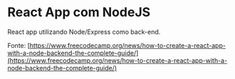 # React App com NodeJS

React app utilizando Node/Express como back-end.

Fonte: [https://www.freecodecamp.org/news/how-to-create-a-react-app-with-a-node-backend-the-complete-guide/](https://www.freecodecamp.org/news/how-to-create-a-react-app-with-a-node-backend-the-complete-guide/)